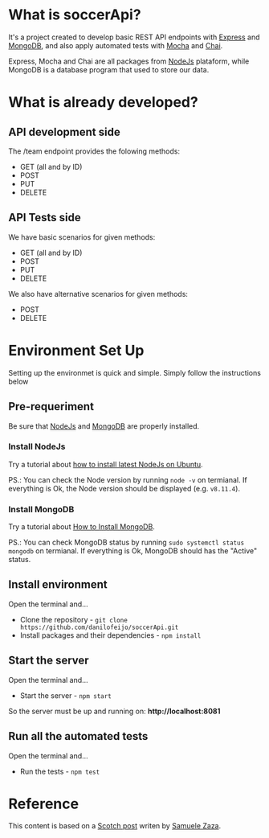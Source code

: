 # What is soccerApi?
It's a project created to develop basic REST API endpoints with [Express][1] and [MongoDB][5], and also apply automated tests with [Mocha][2] and [Chai][3].

Express, Mocha and Chai are all packages from [NodeJs][4] plataform, while MongoDB is a database program that used to store our data.

# What is already developed?

## API development side

The /team endpoint provides the folowing methods:
- GET (all and by ID)
- POST
- PUT
- DELETE

## API Tests side
We have basic scenarios for given methods:
- GET (all and by ID)
- POST
- PUT
- DELETE

We also have alternative scenarios for given methods:
- POST
- DELETE

# Environment Set Up
Setting up the environmet is quick and simple. Simply follow the instructions below

## Pre-requeriment
Be sure that [NodeJs][4] and [MongoDB][5] are properly installed.

### Install NodeJs
Try a tutorial about [how to install latest NodeJs on Ubuntu][7].

PS.: You can check the Node version by running `node -v` on termianal. If everything is Ok, the Node version should be displayed (e.g. `v8.11.4`).

### Install MongoDB
Try a tutorial about [How to Install MongoDB][6].

PS.: You can check MongoDB status by running `sudo systemctl status mongodb` on termianal. If everything is Ok, MongoDB should has the "Active" status.

## Install environment
Open the terminal and...
- Clone the repository - `git clone https://github.com/danilofeijo/soccerApi.git`
- Install packages and their dependencies - `npm install`

## Start the server
Open the terminal and...
- Start the server - `npm start`

So the server must be up and running on: **http://localhost:8081**

## Run all the automated tests
Open the terminal and...
- Run the tests - `npm test`

# Reference
This content is based on a [Scotch post][8] writen by [Samuele Zaza][9].

<!-- Links list -->
[1]: https://expressjs.com
[2]: https://mochajs.org
[3]: https://www.chaijs.com
[4]: https://nodejs.org
[5]: https://www.mongodb.com/download-center/community
[6]: https://www.digitalocean.com/community/tutorials/how-to-install-mongodb-on-ubuntu-18-04
[7]: https://tecadmin.net/install-latest-nodejs-npm-on-ubuntu/
[8]: https://scotch.io/tutorials/test-a-node-restful-api-with-mocha-and-chai
[9]: https://scotch.io/@samuxyz

